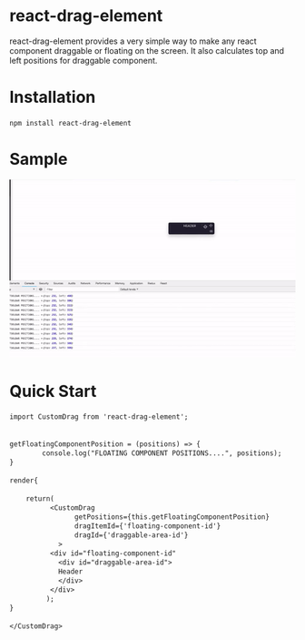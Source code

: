 # react-drag-element
react-drag-element provides a very simple way to make any react component draggable or floating on the screen. It also calculates top and left positions for draggable component.

# Installation
`npm install react-drag-element`

# Sample
![](ezgif.com-crop.gif)
# Quick Start

```
import CustomDrag from 'react-drag-element';


getFloatingComponentPosition = (positions) => {
        console.log("FLOATING COMPONENT POSITIONS....", positions);
}

render{

    return(
          <CustomDrag
                getPositions={this.getFloatingComponentPosition}
                dragItemId={'floating-component-id'}
                dragId={'draggable-area-id'}
            >
          <div id="floating-component-id"
            <div id="draggable-area-id">
            Header
            </div>
          </div>
         );
}

</CustomDrag>
```

